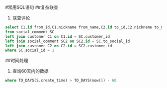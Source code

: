 #常用SQL语句
##复杂联查
1. 联查评论

``` sql
select C1.id from_id,C1.nickname from_name,C2.id to_id,C2.nickname to_name,SC2.content to_content,SC.* 
from social_comment SC 
left join customer C1 on C1.id = SC.customer_id 
left join social_comment SC2 on SC2.id = SC.to_social_id 
left join customer C2 on C2.id = SC2.customer_id 
where SC.social_id = 1
```

##时间处理
1. 查询60天内的数据

``` sql
where TO_DAYS(S.create_time) > TO_DAYS(now()) - 60
```